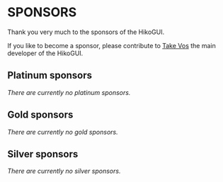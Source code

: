 SPONSORS
========

Thank you very much to the sponsors of the HikoGUI.

If you like to become a sponsor, please contribute to
[Take Vos](https://github.com/sponsors/takev) the main developer of the HikoGUI.

Platinum sponsors
-----------------

_There are currently no platinum sponsors._

Gold sponsors
-------------

_There are currently no gold sponsors._

Silver sponsors
---------------

_There are currently no silver sponsors._

